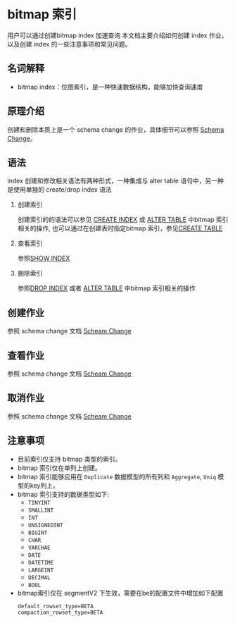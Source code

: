 <!-- 
Licensed to the Apache Software Foundation (ASF) under one
or more contributor license agreements.  See the NOTICE file
distributed with this work for additional information
regarding copyright ownership.  The ASF licenses this file
to you under the Apache License, Version 2.0 (the
"License"); you may not use this file except in compliance
with the License.  You may obtain a copy of the License at

  http://www.apache.org/licenses/LICENSE-2.0

Unless required by applicable law or agreed to in writing,
software distributed under the License is distributed on an
"AS IS" BASIS, WITHOUT WARRANTIES OR CONDITIONS OF ANY
KIND, either express or implied.  See the License for the
specific language governing permissions and limitations
under the License.
-->

# bitmap 索引
用户可以通过创建bitmap index 加速查询
本文档主要介绍如何创建 index 作业，以及创建 index 的一些注意事项和常见问题。

## 名词解释
* bitmap index：位图索引，是一种快速数据结构，能够加快查询速度

## 原理介绍
创建和删除本质上是一个 schema change 的作业，具体细节可以参照 [Schema Change](alter-table-schema-change.md#原理介绍)。

## 语法
index 创建和修改相关语法有两种形式，一种集成与 alter table 语句中，另一种是使用单独的 
create/drop index 语法
1. 创建索引

    创建索引的的语法可以参见 [CREATE INDEX](../../sql-reference/sql-statements/Data%20Definition/CREATE%20INDEX.md) 
    或 [ALTER TABLE](../../sql-reference/sql-statements/Data%20Definition/ALTER%20TABLE.md#description) 中bitmap 索引相关的操作,
    也可以通过在创建表时指定bitmap 索引，参见[CREATE TABLE](../../sql-reference/sql-statements/Data%20Definition/CREATE%20TABLE.md)

2. 查看索引

    参照[SHOW INDEX](../../sql-reference/sql-statements/Administration/SHOW%20INDEX.md)

3. 删除索引

    参照[DROP INDEX](../../sql-reference/sql-statements/Data%20Definition/DROP%20INDEX.md)
    或者 [ALTER TABLE](../../sql-reference/sql-statements/Data%20Definition/ALTER%20TABLE.md#description) 中bitmap 索引相关的操作

## 创建作业
参照 schema change 文档 [Scheam Change](alter-table-schema-change.md#创建作业)
## 查看作业
参照 schema change 文档 [Scheam Change](alter-table-schema-change.md#查看作业)

## 取消作业
参照 schema change 文档 [Scheam Change](alter-table-schema-change.md#取消作业)

## 注意事项
* 目前索引仅支持 bitmap 类型的索引。 
* bitmap 索引仅在单列上创建。
* bitmap 索引能够应用在 `Duplicate` 数据模型的所有列和 `Aggregate`, `Uniq` 模型的key列上。
* bitmap 索引支持的数据类型如下:
    * `TINYINT`
    * `SMALLINT`
    * `INT`
    * `UNSIGNEDINT`
    * `BIGINT`
    * `CHAR`
    * `VARCHAE`
    * `DATE`
    * `DATETIME`
    * `LARGEINT`
    * `DECIMAL`
    * `BOOL`
* bitmap索引仅在 segmentV2 下生效，需要在be的配置文件中增加如下配置
    ```
    default_rowset_type=BETA
    compaction_rowset_type=BETA
    ``` 
